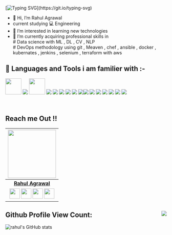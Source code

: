  [![Typing SVG](https://readme-typing-svg.herokuapp.com?font=Architects+Daughter&color=22EBF7&size=25&center=false&lines=hey!+its+Rahul;A+ML,+cloud,+devops+Enthusiast...)](https://git.io/typing-svg)

- 👋 Hi, I’m Rahul Agrawal
- current studying 💻 Engineering 
- 👀 I’m interested in learning new technologies
- 🌱 I’m currently acquiring professional skills in </br>
      # Data science with ML , DL , CV , NLP </br>
      # DevOps methodology using git , Meaven , chef , ansible , docker , kubernates , jenkins , selenium , terraform with aws


<!-- # [![Visitors](https://visitor-badge.glitch.me/badge?page_id=rahul-agrawal-99.visitor-badge)](https://github.com/rahul-agrawal-99) -->




## 🚀 Languages and Tools i am familier with :-

<p align="left"> 
<img src="https://img.icons8.com/officel/80/000000/linux-client.png" width="50" height= "50"/>
   <img src="https://img.icons8.com/color/48/000000/git.png"/> 
 <img src="https://img.icons8.com/stickers/100/000000/python.png"/ width="50" height= "50">
 <img src="https://img.icons8.com/color/48/000000/opencv.png"/>
 <img src="https://img.icons8.com/color/48/000000/html-5--v1.png"/>
 <img src="https://img.icons8.com/color/48/000000/css.png"/>
 <img src="https://img.icons8.com/color/48/000000/amazon-web-services.png"/>
 <img src="https://img.icons8.com/nolan/64/java-coffee-cup-logo.png"/>
 <img src="https://img.icons8.com/color/48/000000/c-plus-plus-logo.png"/><img src="https://img.icons8.com/color/48/000000/jenkins.png"/>
 <img src="https://img.icons8.com/color/48/000000/ansible.png"/>
 <img src="https://img.icons8.com/color/48/000000/numpy.png"/>
 <img src="https://img.icons8.com/color/48/000000/tensorflow.png"/>
 <img src="https://img.icons8.com/color/48/000000/kubernetes.png"/>
 <img src="https://img.icons8.com/dusk/48/000000/docker.png"/>
 <img src="https://img.icons8.com/fluency/48/000000/terraform.png"/>
 
<!-- ![Python](http://img.shields.io/badge/-Python-3776AB?style=flat-square&logo=python&logoColor=ffffff)
![Tensorflow](https://badges.aleen42.com/src/tensorflow.svg)
![Docker](https://badges.aleen42.com/src/docker.svg)
![JavaScript](https://badges.aleen42.com/src/javascript.svg)
![Nodejs](https://badges.aleen42.com/src/node.svg)
![Npm](https://badges.aleen42.com/src/npm.svg)
![Git](https://img.shields.io/badge/-Git-%23F05032?style=flat-square&logo=git&logoColor=%23ffffff)
<!-- ![GitLab](https://badges.aleen42.com/src/gitlab.svg) -->
<!-- ![GitHub](https://badges.aleen42.com/src/github.svg)
![VS Code](https://badges.aleen42.com/src/visual_studio_code.svg)
 -->
</p>
</br>







<!-- ------------------------------------------------  start  --------------------------------------------------------------------- -->
## Reach me Out !!

|                                                                                         <a href="https://rahul-agrawal.me/site"><img src="https://github.com/rahul-agrawal-99/site/blob/master/assets/MyImg-modified.png" width="150px " height="150px" /></a>                                                                                         |
| :------------------------------------------------------------------------------------------------------------------------------------------------------------------------------------------------------------------------------------------------------------------------------------------------------------------------------------------: |
|                                                                                                                                        **[Rahul Agrawal](https://github.com/rahul-agrawal-99)**                                                                                                                                        |
| <a href = "mailto: agrawal.rahul20022@gmail.com"><img src="https://www.freepnglogos.com/uploads/gmail-email-logo-png-16.png" width="32px" height="32px"></a> <a href="https://www.instagram.com/rahul_agrawal_99/"><img src="https://cdn2.iconfinder.com/data/icons/social-media-2285/512/1_Instagram_colored_svg_1-512.png" width="32px" height="32px"></a> <a href="https://www.linkedin.com/in/rahulagrawal99"><img src="https://raw.githubusercontent.com/vinitshahdeo/Water-Monitoring-System/master/assets/linkedin.png" width="32px" height="32px"></a> <a href="https://rahul99.tech"><img src="https://w7.pngwing.com/pngs/820/341/png-transparent-web-development-web-design-computer-icons-web-design-web-design-text-logo.png" width="32px" height="32px"></a>|

<!-- ------------------------------------------------ end --------------------------------------------------------------------- -->

 ## Github Profile View Count: <img align="right" src="https://profile-counter.glitch.me/rahul-agrawal-99/count.svg" />

![rahul's GitHub stats](https://github-readme-stats.vercel.app/api?username=rahul-agrawal-99&show_icons=true&theme=radical)



